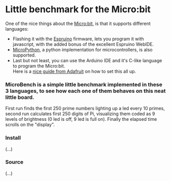 # Little benchmark for the Micro:bit

One of the nice things about the [Micro:bit](http://microbit.org), is that it supports different languages:
* Flashing it with the [Espruino](http://www.espruino.com/MicroBit) firmware, lets you program it with javascript, with the added bonus of the excellent Espruino WebIDE.
* [MicroPython](http://microbit-micropython.readthedocs.io/en/latest/), a python implementation for microcontrollers, is also supported.
* Last but not least, you can use the Arduino IDE and it's C-like language to program the Micro:bit.  
Here is a [nice guide from Adafruit](https://learn.adafruit.com/use-micro-bit-with-arduino/overview) on how to set this all up.


### MicroBench is a simple little benchmark implemented in these 3 languages, to see how each one of them behaves on this neat little board.


First run finds the first 250 prime numbers lighting up a led every 10 primes, second run calculates first 250 digits of Pi, visualizing them coded as 9 levels of brightness (0 led is off, 9 led is full on).
Finally the elapsed time scrolls on the "display".

### Install
(...)

### Source
(...)
